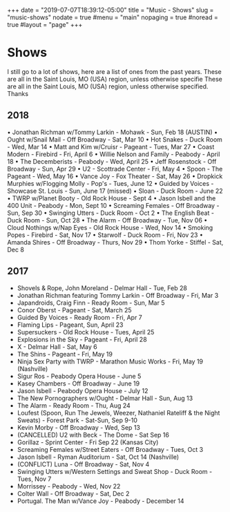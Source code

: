 +++
date = "2019-07-07T18:39:12-05:00"
title = "Music - Shows"
slug = "music-shows"
nodate = true
#menu = "main"
nopaging = true
#noread = true
#layout = "page"
+++

# Shows

I still go to a lot of shows, here are a list of ones from the past years. These are all in the Saint Louis, MO (USA) region, unless otherwise specifie These are all in the Saint Louis, MO (USA) region, unless otherwise specified. Thanks

## 2018

• Jonathan Richman w/Tommy Larkin - Mohawk - Sun, Feb 18 (AUSTIN)
• Ought w/Snail Mail - Off Broadway - Sat, Mar 10 
• Hot Snakes - Duck Room - Wed, Mar 14
• Matt and Kim w/Cruisr - Pageant - Tues, Mar 27 
• Coast Modern - Firebird - Fri, April 6
• Willie Nelson and Family - Peabody - April 18
• The Decemberists - Peabody - Wed, April 25
• Jeff Rosenstock - Off Broadway - Sun, Apr 29
• U2 - Scottrade Center - Fri, May 4
• Spoon - The Pageant - Wed, May 16
• Vance Joy - Fox Theater - Sat, May 26
• Dropkick Murphies w/Flogging Molly - Pop's - Tues, June 12
• Guided by Voices - Showcase St. Louis - Sun, June 17 (missed)
• Sloan - Duck Room - June 22
• TWRP w/Planet Booty - Old Rock House - Sept 4
• Jason Isbell and the 400 Unit - Peabody - Mon, Sept 10
• Screaming Females - Off Broadway -Sun, Sep 30
• Swinging Utters - Duck Room - Oct 2
• The English Beat - Duck Room - Sun, Oct 28
• The Alarm -  Off Broadway - Tue, Nov 06
• Cloud Nothings w/Nap Eyes - Old Rock House - Wed, Nov 14
• Smoking Popes - Firebird - Sat, Nov 17
• Starwolf - Duck Room - Fri, Nov 23
• Amanda Shires - Off Broadway - Thurs, Nov 29
• Thom Yorke - Stiffel - Sat, Dec 8

## 2017

* Shovels & Rope, John Moreland - Delmar Hall - Tue, Feb 28
* Jonathan Richman featuring Tommy Larkin - Off Broadway - Fri, Mar 3
* Japandroids, Craig Finn - Ready Room - Sun, Mar 5
* Conor Oberst - Pageant - Sat, March 25
* Guided By Voices - Ready Room - Fri, Apr 7
* Flaming Lips - Pageant, Sun, April 23
* Supersuckers - Old Rock House - Tues, April 25
* Explosions in the Sky - Pageant - Fri, April 28
* X - Delmar Hall - Sat, May 6
* The Shins - Pageant - Fri, May 19
* Ninja Sex Party with TWRP - Marathon Music Works - Fri, May 19 (Nashville)
* Sigur Ros - Peabody Opera House - June 5
* Kasey Chambers - Off Broadway - June 19
* Jason Isbell - Peabody Opera House - July 12
* The New Pornographers w/Ought - Delmar Hall - Sun, Aug 13
* The Alarm - Ready Room - Thu, Aug 24
* Loufest (Spoon, Run The Jewels, Weezer, Nathaniel Rateliff & the Night Sweats) - Forest Park - Sat-Sun, Sep 9-10
* Kevin Morby - Off Broadway - Wed, Sep 13
* (CANCELLED) U2 with Beck - The Dome - Sat Sep 16
* Gorillaz - Sprint Center - Fri Sep 22 (Kansas City)
* Screaming Females w/Street Eaters - Off Broadway - Tues, Oct 3
* Jason Isbell - Ryman Auditorium - Sat, Oct 14 (Nashville)
* (CONFLICT) Luna - Off Broadway - Sat, Nov 4
* Swinging Utters w/Western Settings and Sweat Shop - Duck Room - Tues, Nov 7
* Morrissey - Peabody - Wed, Nov 22
* Colter Wall - Off Broadway - Sat, Dec 2
* Portugal. The Man w/Vance Joy - Peabody - December 14
